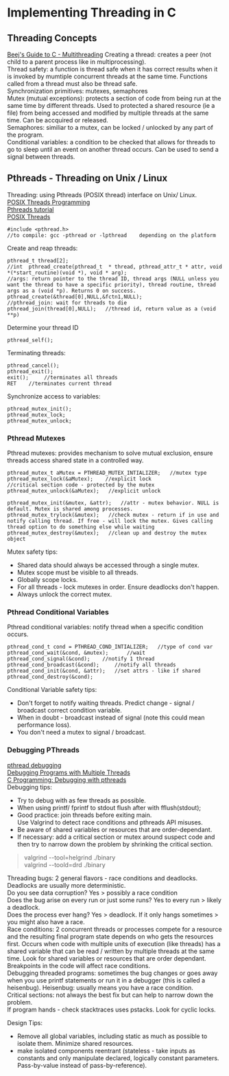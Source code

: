 # Implementing Threading in C    
## Threading Concepts    
[Beej's Guide to C - Multithreading](https://beej.us/guide/bgc/html/split/multithreading.html)
Creating a thread: creates a peer (not child to a parent process like in multiprocessing).    
Thread safety: a function is thread safe when it has correct results when it is invoked by mumtiple concurrent threads at the same time. Functions called from a thread must also be thread safe.         
Synchronization primitives: mutexes, semaphores     
Mutex (mutual exceptions): protects a section of code from being run at the same time by different threads. Used to protected a shared resource (ie a file) from being accessed and modified by multiple threads at the same time. Can be accquired or released.          
Semaphores: similiar to a mutex, can be locked / unlocked by any part of the program.        
Conditional variables: a condition to be checked that allows for threads to go to sleep until an event on another thread occurs. Can be used to send a signal between threads.            

## Pthreads - Threading on Unix / Linux 
Threading: using Pthreads (POSIX thread) interface on Unix/ Linux.      
[POSIX Threads Programming](https://hpc-tutorials.llnl.gov/posix/)     
[Pthreads tutorial](https://www.cs.cmu.edu/afs/cs/academic/class/15492-f07/www/pthreads.html)     
[POSIX Threads](http://www.csc.villanova.edu/~mdamian/threads/posixthreads.html)     

    #include <pthread.h>   
    //to compile: gcc -pthread or -lpthread    depending on the platform    
Create and reap threads:        

    pthread_t thread[2];    
    //int  pthread_create(pthread_t  * thread, pthread_attr_t * attr, void *(*start_routine)(void *), void * arg);
    //args: return pointer to the thread ID, thread args (NULL unless you want the thread to have a specific priority), thread routine, thread args as a (void *p). Returns 0 on success.       
    pthread_create(&thread[0],NULL,&fctn1,NULL);
    //pthread_join: wait for threads to die        
    pthread_join(thread[0],NULL);   //thread id, return value as a (void **p)
Determine your thread ID     

    pthread_self();     
Terminating threads:      

    pthread_cancel();    
    pthread_exit();   
    exit();     //terminates all threads    
    RET    //terminates current thread   
Synchronize access to variables:      

    pthread_mutex_init();   
    pthread_mutex_lock; 
    pthread_mutex_unlock;   

### Pthread Mutexes   
Pthread mutexes: provides mechanism to solve mutual exclusion, ensure threads access shared state in a controlled way.      
```
pthread_mutex_t aMutex = PTHREAD_MUTEX_INTIALIZER;   //mutex type    
pthread_mutex_lock(&aMutex);    //explicit lock    
//critical section code - protected by the mutex      
pthread_mutex_unlock(&aMutex);   //explicit unlock   

pthread_mutex_init(&mutex, &attr);   //attr - mutex behavior. NULL is default. Mutex is shared among processes.   
pthread_mutex_trylock(&mutex);   //check mutex - return if in use and notify calling thread. If free - will lock the mutex. Gives calling thread option to do something else while waiting     
pthread_mutex_destroy(&mutex);   //clean up and destroy the mutex object 
```
Mutex safety tips:     
- Shared data should always be accessed through a single mutex.       
- Mutex scope must be visible to all threads.      
- Globally scope locks.     
- For all threads - lock mutexes in order. Ensure deadlocks don't happen.    
- Always unlock the correct mutex.      

### Pthread Conditional Variables     
Pthread conditional variables: notify thread when a specific condition occurs.     
```
pthread_cond_t cond = PTHREAD_COND_INTIALIZER;   //type of cond var      
pthread_cond_wait(&cond, &mutex);      //wait        
pthread_cond_signal(&cond);    //notify 1 thread    
pthread_cond_broadcast(&cond);     //notify all threads       
pthread_cond_init(&cond, &attr);   //set attrs - like if shared    
pthread_cond_destroy(&cond);    
```
Conditional Variable safety tips:      
- Don't forget to notify waiting threads. Predict change - signal / broadcast correct condition variable.    
- When in doubt - broadcast instead of signal (note this could mean performance loss).     
- You don't need a mutex to signal / broadcast.    

### Debugging PThreads      
[pthread debugging](https://www.cs.swarthmore.edu/~newhall/unixhelp/gdb_pthreads.php)     
[Debugging Programs with Multiple Threads](https://www.sourceware.org/gdb/current/onlinedocs/gdb.html/Threads.html#Threads)       
[C Programming: Debugging with pthreads](https://stackoverflow.com/questions/981011/c-programming-debugging-with-pthreads)        
Debugging tips:       
- Try to debug with as few threads as possible.     
- When using printf/ fprintf to stdout flush after with fflush(stdout);      
- Good practice: join threads before exiting main.     
Use Valgrind to detect race conditions and pthreads API misuses.    
- Be aware of shared variables or resources that are order-dependant.   
- If necessary: add a critical section or mutex around suspect code and then try to narrow down the problem by shrinking the critical section.    
> valgrind --tool=helgrind ./binary     
> valgrind --toold=drd ./binary    

Threading bugs: 2 general flavors - race conditions and deadlocks. Deadlocks are usually more deterministic.     
Do you see data corruption? Yes > possibly a race condition      
Does the bug arise on every run or just some runs? Yes to every run > likely a deadlock.     
Does the process ever hang? Yes > deadlock. If it only hangs sometimes > you might also have a race.    
Race conditions: 2 concurrent threads or processes compete for a resource and the resulting final program state depends on who gets the resources first. Occurs when code with multiple units of execution (like threads) has a shared variable that can be read / written by multiple threads at the same time. Look for shared variables or resources that are order dependant. Breakpoints in the code will affect race conditions.             
Debugging threaded programs: sometimes the bug changes or goes away when you use printf statements or run it in a debugger (this is called a heisenbug). Heisenbug: usually means you have a race condition.     
Critical sections: not always the best fix but can help to narrow down the problem.    
If program hands - check stacktraces uses pstacks. Look for cyclic locks.     

Design Tips:    
- Remove all global variables, including static as much as possible to isolate them. Minimize shared resources.        
- make isolated components reentrant (stateless - take inputs as constants and only manipulate declared, logically constant parameters. Pass-by-value instead of pass-by-reference).    